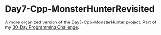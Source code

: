 # Day7-Cpp-MonsterHunterRevisited
A more organized version of the [Day5-Cpp-MonsterHunter](https://github.com/lpaige90/Day5-Cpp-MonsterHunter/ "Day5-Cpp-MonsterHunter") project. Part of my [30-Day Programming Challenge](https://showmethecodeblog.wordpress.com/2018/10/07/back-to-the-ice-caves/ "Back to the Ice Caves").
